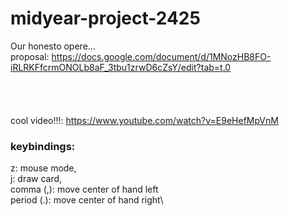 # midyear-project-2425
Our honesto opere... \
proposal: https://docs.google.com/document/d/1MNozHB8FO-iRLRKFfcrmONOLb8aF_3tbu1zrwD6cZsY/edit?tab=t.0 \
\
\
\
\
cool video!!!: https://www.youtube.com/watch?v=E9eHefMpVnM

### keybindings:
z: mouse mode,\
j: draw card,\
comma (,): move center of hand left\
period (.): move center of hand right\

